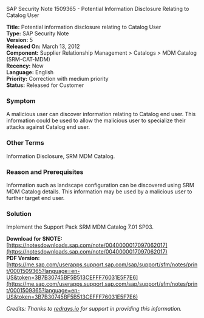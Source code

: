 SAP Security Note 1509365 - Potential Information Disclosure Relating to Catalog User

**Title:** Potential information disclosure relating to Catalog User  
**Type:** SAP Security Note  
**Version:** 5  
**Released On:** March 13, 2012  
**Component:** Supplier Relationship Management > Catalogs > MDM Catalog (SRM-CAT-MDM)  
**Recency:** New  
**Language:** English  
**Priority:** Correction with medium priority  
**Status:** Released for Customer  

### Symptom
A malicious user can discover information relating to Catalog end user. This information could be used to allow the malicious user to specialize their attacks against Catalog end user.

### Other Terms
Information Disclosure, SRM MDM Catalog.

### Reason and Prerequisites
Information such as landscape configuration can be discovered using SRM MDM Catalog details. This information may be used by a malicious user to further target end user.

### Solution
Implement the Support Pack SRM MDM Catalog 7.01 SP03.

**Download for SNOTE:** [https://notesdownloads.sap.com/note/0040000017097062017](https://notesdownloads.sap.com/note/0040000017097062017)  
**PDF Version:** [https://me.sap.com/userapps.support.sap.com/sap/support/sfm/notes/print/0001509365?language=en-US&token=3B7B30745BF5B513CEFFF76031E5F7E6](https://me.sap.com/userapps.support.sap.com/sap/support/sfm/notes/print/0001509365?language=en-US&token=3B7B30745BF5B513CEFFF76031E5F7E6)

*Credits: Thanks to [redrays.io](https://redrays.io) for support in providing this information.*